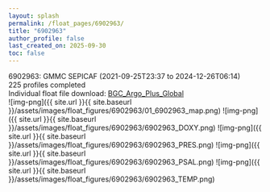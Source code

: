 ```yaml
---
layout: splash
permalink: /float_pages/6902963/
title: "6902963"
author_profile: false
last_created_on: 2025-09-30
toc: false
---
```

 
6902963: GMMC SEPICAF (2021-09-25T23:37 to 2024-12-26T06:14)\
225 profiles completed\
Individual float file download: [BGC_Argo_Plus_Global](https://ftp.soest.hawaii.edu/bgc_argo_plus/Individual_Floats/outliers_removed/6902963_Sprof_processed.nc)\
![img-png]({{ site.url }}{{ site.baseurl }}/assets/images/float_figures/6902963/01_6902963_map.png)
![img-png]({{ site.url }}{{ site.baseurl }}/assets/images/float_figures/6902963/6902963_DOXY.png)
![img-png]({{ site.url }}{{ site.baseurl }}/assets/images/float_figures/6902963/6902963_PRES.png)
![img-png]({{ site.url }}{{ site.baseurl }}/assets/images/float_figures/6902963/6902963_PSAL.png)
![img-png]({{ site.url }}{{ site.baseurl }}/assets/images/float_figures/6902963/6902963_TEMP.png)

